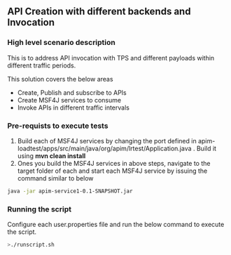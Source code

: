 ## API Creation with different backends and Invocation

### High level scenario description
This is to address API invocation with TPS and different payloads within different traffic periods.

This solution covers the below areas
* Create, Publish and subscribe to APIs 
* Create MSF4J services to consume
* Invoke APIs in different traffic intervals

### Pre-requists to execute tests
1. Build each of MSF4J services by changing the port defined in apim-loadtest/apps/src/main/java/org/apim/lrtest/Application.java . Build it using **mvn clean install**
2. Ones you build the MSF4J services in above steps, navigate to the target folder of each and start each MSF4J service by issuing the command similar to below
```sh
java -jar apim-service1-0.1-SNAPSHOT.jar 
```

### Running the script
Configure each  user.properties file and run the below command to execute the script.

```sh
>./runscript.sh
```


